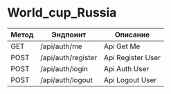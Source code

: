 # World_cup_Russia

| Метод | Эндпоинт             | Описание           |
|--------|----------------------|---------------------|
| GET    | /api/auth/me         | Api Get Me          |
| POST   | /api/auth/register   | Api Register User   |
| POST   | /api/auth/login      | Api Auth User       |
| POST   | /api/auth/logout     | Api Logout User     |